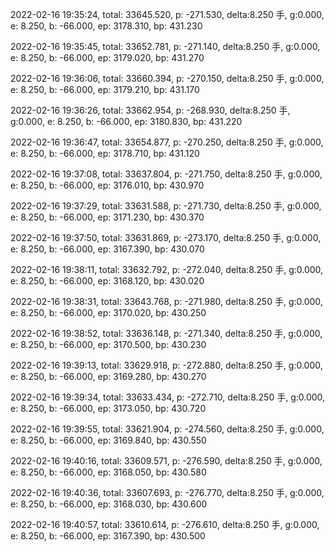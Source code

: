 2022-02-16 19:35:24, total: 33645.520, p: -271.530, delta:8.250 手, g:0.000, e: 8.250, b: -66.000, ep: 3178.310, bp: 431.230

2022-02-16 19:35:45, total: 33652.781, p: -271.140, delta:8.250 手, g:0.000, e: 8.250, b: -66.000, ep: 3179.020, bp: 431.270

2022-02-16 19:36:06, total: 33660.394, p: -270.150, delta:8.250 手, g:0.000, e: 8.250, b: -66.000, ep: 3179.210, bp: 431.170

2022-02-16 19:36:26, total: 33662.954, p: -268.930, delta:8.250 手, g:0.000, e: 8.250, b: -66.000, ep: 3180.830, bp: 431.220

2022-02-16 19:36:47, total: 33654.877, p: -270.250, delta:8.250 手, g:0.000, e: 8.250, b: -66.000, ep: 3178.710, bp: 431.120

2022-02-16 19:37:08, total: 33637.804, p: -271.750, delta:8.250 手, g:0.000, e: 8.250, b: -66.000, ep: 3176.010, bp: 430.970

2022-02-16 19:37:29, total: 33631.588, p: -271.730, delta:8.250 手, g:0.000, e: 8.250, b: -66.000, ep: 3171.230, bp: 430.370

2022-02-16 19:37:50, total: 33631.869, p: -273.170, delta:8.250 手, g:0.000, e: 8.250, b: -66.000, ep: 3167.390, bp: 430.070

2022-02-16 19:38:11, total: 33632.792, p: -272.040, delta:8.250 手, g:0.000, e: 8.250, b: -66.000, ep: 3168.120, bp: 430.020

2022-02-16 19:38:31, total: 33643.768, p: -271.980, delta:8.250 手, g:0.000, e: 8.250, b: -66.000, ep: 3170.020, bp: 430.250

2022-02-16 19:38:52, total: 33636.148, p: -271.340, delta:8.250 手, g:0.000, e: 8.250, b: -66.000, ep: 3170.500, bp: 430.230

2022-02-16 19:39:13, total: 33629.918, p: -272.880, delta:8.250 手, g:0.000, e: 8.250, b: -66.000, ep: 3169.280, bp: 430.270

2022-02-16 19:39:34, total: 33633.434, p: -272.710, delta:8.250 手, g:0.000, e: 8.250, b: -66.000, ep: 3173.050, bp: 430.720

2022-02-16 19:39:55, total: 33621.904, p: -274.560, delta:8.250 手, g:0.000, e: 8.250, b: -66.000, ep: 3169.840, bp: 430.550

2022-02-16 19:40:16, total: 33609.571, p: -276.590, delta:8.250 手, g:0.000, e: 8.250, b: -66.000, ep: 3168.050, bp: 430.580

2022-02-16 19:40:36, total: 33607.693, p: -276.770, delta:8.250 手, g:0.000, e: 8.250, b: -66.000, ep: 3168.030, bp: 430.600

2022-02-16 19:40:57, total: 33610.614, p: -276.610, delta:8.250 手, g:0.000, e: 8.250, b: -66.000, ep: 3167.390, bp: 430.500